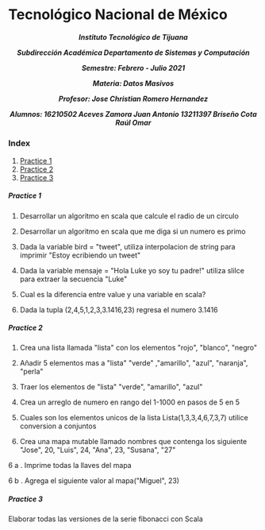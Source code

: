 <h1>Tecnológico Nacional de México</h1>
<h5 style="text-align: center;"> Instituto Tecnológico de Tijuana 

Subdirección Académica 
Departamento de Sistemas y Computación 

Semestre: Febrero - Julio 2021

Materia:
Datos Masivos

Profesor: 
Jose Christian Romero Hernandez

Alumnos: 
16210502 Aceves Zamora Juan Antonio
13211397 Briseño Cota Raúl Omar


 </h5>


### Index

1. [Practice 1](#id1)
2. [Practice 2](#id2)
3. [Practice 3](#id3)

##### Practice 1<a name="id1"></a>

1. Desarrollar un algoritmo en scala que calcule el radio de un circulo


2. Desarrollar un algoritmo en scala que me diga si un numero es primo


3. Dada la variable bird = "tweet", utiliza interpolacion de string para
   imprimir "Estoy ecribiendo un tweet"


4. Dada la variable mensaje = "Hola Luke yo soy tu padre!" utiliza slilce para extraer la
   secuencia "Luke"


5. Cual es la diferencia entre value y una variable en scala?


6. Dada la tupla (2,4,5,1,2,3,3.1416,23) regresa el numero 3.1416 

##### Practice 2<a name="id2"></a>

1. Crea una lista llamada "lista" con los elementos "rojo", "blanco", "negro"


2. Añadir 5 elementos mas a "lista" "verde" ,"amarillo", "azul", "naranja", "perla"


3. Traer los elementos de "lista" "verde", "amarillo", "azul"


4. Crea un arreglo de numero en rango del 1-1000 en pasos de 5 en 5


5. Cuales son los elementos unicos de la lista Lista(1,3,3,4,6,7,3,7) utilice conversion a conjuntos


6. Crea una mapa mutable llamado nombres que contenga los siguiente
   "Jose", 20, "Luis", 24, "Ana", 23, "Susana", "27"


6 a . Imprime todas la llaves del mapa


6 b . Agrega el siguiente valor al mapa("Miguel", 23)

##### Practice 3<a name="id3"></a>

Elaborar todas las versiones de la serie fibonacci con Scala
